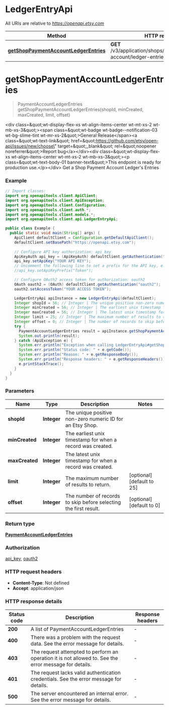 # LedgerEntryApi

All URIs are relative to *https://openapi.etsy.com*

Method | HTTP request | Description
------------- | ------------- | -------------
[**getShopPaymentAccountLedgerEntries**](LedgerEntryApi.md#getShopPaymentAccountLedgerEntries) | **GET** /v3/application/shops/{shop_id}/payment-account/ledger-entries | 


<a name="getShopPaymentAccountLedgerEntries"></a>
# **getShopPaymentAccountLedgerEntries**
> PaymentAccountLedgerEntries getShopPaymentAccountLedgerEntries(shopId, minCreated, maxCreated, limit, offset)



&lt;div class&#x3D;\&quot;wt-display-flex-xs wt-align-items-center wt-mt-xs-2 wt-mb-xs-3\&quot;&gt;&lt;span class&#x3D;\&quot;wt-badge wt-badge--notification-03 wt-bg-slime-tint wt-mr-xs-2\&quot;&gt;General Release&lt;/span&gt;&lt;a class&#x3D;\&quot;wt-text-link\&quot; href&#x3D;\&quot;https://github.com/etsy/open-api/issues/new/choose\&quot; target&#x3D;\&quot;_blank\&quot; rel&#x3D;\&quot;noopener noreferrer\&quot;&gt;Report bug&lt;/a&gt;&lt;/div&gt;&lt;div class&#x3D;\&quot;wt-display-flex-xs wt-align-items-center wt-mt-xs-2 wt-mb-xs-3\&quot;&gt;&lt;p class&#x3D;\&quot;wt-text-body-01 banner-text\&quot;&gt;This endpoint is ready for production use.&lt;/p&gt;&lt;/div&gt;  Get a Shop Payment Account Ledger&#39;s Entries

### Example
```java
// Import classes:
import org.openapitools.client.ApiClient;
import org.openapitools.client.ApiException;
import org.openapitools.client.Configuration;
import org.openapitools.client.auth.*;
import org.openapitools.client.models.*;
import org.openapitools.client.api.LedgerEntryApi;

public class Example {
  public static void main(String[] args) {
    ApiClient defaultClient = Configuration.getDefaultApiClient();
    defaultClient.setBasePath("https://openapi.etsy.com");
    
    // Configure API key authorization: api_key
    ApiKeyAuth api_key = (ApiKeyAuth) defaultClient.getAuthentication("api_key");
    api_key.setApiKey("YOUR API KEY");
    // Uncomment the following line to set a prefix for the API key, e.g. "Token" (defaults to null)
    //api_key.setApiKeyPrefix("Token");

    // Configure OAuth2 access token for authorization: oauth2
    OAuth oauth2 = (OAuth) defaultClient.getAuthentication("oauth2");
    oauth2.setAccessToken("YOUR ACCESS TOKEN");

    LedgerEntryApi apiInstance = new LedgerEntryApi(defaultClient);
    Integer shopId = 56; // Integer | The unique positive non-zero numeric ID for an Etsy Shop.
    Integer minCreated = 56; // Integer | The earliest unix timestamp for when a record was created.
    Integer maxCreated = 56; // Integer | The latest unix timestamp for when a record was created.
    Integer limit = 25; // Integer | The maximum number of results to return.
    Integer offset = 0; // Integer | The number of records to skip before selecting the first result.
    try {
      PaymentAccountLedgerEntries result = apiInstance.getShopPaymentAccountLedgerEntries(shopId, minCreated, maxCreated, limit, offset);
      System.out.println(result);
    } catch (ApiException e) {
      System.err.println("Exception when calling LedgerEntryApi#getShopPaymentAccountLedgerEntries");
      System.err.println("Status code: " + e.getCode());
      System.err.println("Reason: " + e.getResponseBody());
      System.err.println("Response headers: " + e.getResponseHeaders());
      e.printStackTrace();
    }
  }
}
```

### Parameters

Name | Type | Description  | Notes
------------- | ------------- | ------------- | -------------
 **shopId** | **Integer**| The unique positive non-zero numeric ID for an Etsy Shop. |
 **minCreated** | **Integer**| The earliest unix timestamp for when a record was created. |
 **maxCreated** | **Integer**| The latest unix timestamp for when a record was created. |
 **limit** | **Integer**| The maximum number of results to return. | [optional] [default to 25]
 **offset** | **Integer**| The number of records to skip before selecting the first result. | [optional] [default to 0]

### Return type

[**PaymentAccountLedgerEntries**](PaymentAccountLedgerEntries.md)

### Authorization

[api_key](../README.md#api_key), [oauth2](../README.md#oauth2)

### HTTP request headers

 - **Content-Type**: Not defined
 - **Accept**: application/json

### HTTP response details
| Status code | Description | Response headers |
|-------------|-------------|------------------|
**200** | A list of PaymentAccountLedgerEntries |  -  |
**400** | There was a problem with the request data. See the error message for details. |  -  |
**403** | The request attempted to perform an operation it is not allowed to. See the error message for details. |  -  |
**401** | The request lacks valid authentication credentials. See the error message for details. |  -  |
**500** | The server encountered an internal error. See the error message for details. |  -  |

